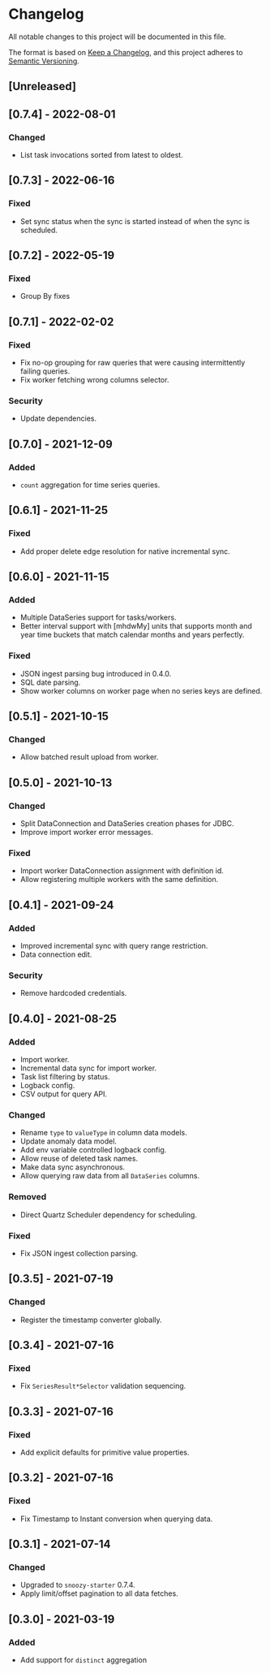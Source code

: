 # Changelog
All notable changes to this project will be documented in this file.

The format is based on [Keep a Changelog](https://keepachangelog.com/en/1.0.0/),
and this project adheres to [Semantic Versioning](https://semver.org/spec/v2.0.0.html).

## [Unreleased]

## [0.7.4] - 2022-08-01
### Changed
- List task invocations sorted from latest to oldest.

## [0.7.3] - 2022-06-16
### Fixed
- Set sync status when the sync is started instead of when the sync is scheduled.

## [0.7.2] - 2022-05-19
### Fixed
- Group By fixes

## [0.7.1] - 2022-02-02
### Fixed
- Fix no-op grouping for raw queries that were causing intermittently failing queries.
- Fix worker fetching wrong columns selector.

### Security
- Update dependencies.

## [0.7.0] - 2021-12-09
### Added
- `count` aggregation for time series queries.

## [0.6.1] - 2021-11-25
### Fixed
- Add proper delete edge resolution for native incremental sync.

## [0.6.0] - 2021-11-15
### Added
- Multiple DataSeries support for tasks/workers.
- Better interval support with [mhdwMy] units that supports month and year time buckets that match calendar months and years perfectly.

### Fixed
- JSON ingest parsing bug introduced in 0.4.0.
- SQL date parsing.
- Show worker columns on worker page when no series keys are defined.

## [0.5.1] - 2021-10-15
### Changed
- Allow batched result upload from worker.

## [0.5.0] - 2021-10-13
### Changed
- Split DataConnection and DataSeries creation phases for JDBC.
- Improve import worker error messages.

### Fixed
- Import worker DataConnection assignment with definition id.
- Allow registering multiple workers with the same definition.

## [0.4.1] - 2021-09-24
### Added
- Improved incremental sync with query range restriction.
- Data connection edit.

### Security
- Remove hardcoded credentials.

## [0.4.0] - 2021-08-25
### Added
- Import worker.
- Incremental data sync for import worker.
- Task list filtering by status.
- Logback config.
- CSV output for query API.

### Changed
- Rename `type` to `valueType` in column data models.
- Update anomaly data model.
- Add env variable controlled logback config.
- Allow reuse of deleted task names.
- Make data sync asynchronous.
- Allow querying raw data from all `DataSeries` columns.

### Removed
- Direct Quartz Scheduler dependency for scheduling.

### Fixed
- Fix JSON ingest collection parsing.

## [0.3.5] - 2021-07-19
### Changed
- Register the timestamp converter globally.

## [0.3.4] - 2021-07-16
### Fixed
- Fix `SeriesResult*Selector` validation sequencing.

## [0.3.3] - 2021-07-16
### Fixed
- Add explicit defaults for primitive value properties.

## [0.3.2] - 2021-07-16
### Fixed
- Fix Timestamp to Instant conversion when querying data.

## [0.3.1] - 2021-07-14
### Changed
- Upgraded to `snoozy-starter` 0.7.4.
- Apply limit/offset pagination to all data fetches.

## [0.3.0] - 2021-03-19
### Added
 - Add support for `distinct` aggregation
